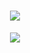 <h1 align="center">
    <img src="https://readme-typing-svg.herokuapp.com/?color=white=font=Righteous&size=35&center=true&vCenter=true&width=500&height=70&duration=4000&lines=+Bem+Vindo!+;+Sou+o+Felipe+Garcia+;+❤️❤️❤️" />
</h1>



<div align="center">
  <img src="https://github-readme-stats.vercel.app/api?username=Bi4nCaaAaa&hide_title=false&hide_rank=false&show_icons=true&include_all_commits=true&count_private=true&disable_animations=false&theme=radical&locale=en&hide_border=false

"  />
  <img src="https://streak-stats.demolab.com?user=Bi4nCaaAaa&locale=en&mode=daily&theme=radical&hide_border=false&border_radius=5&order=3&text_color=ff0000
"  />
</div>


<div align="center"> 
    
 
</div> 

<div align="center"> 


